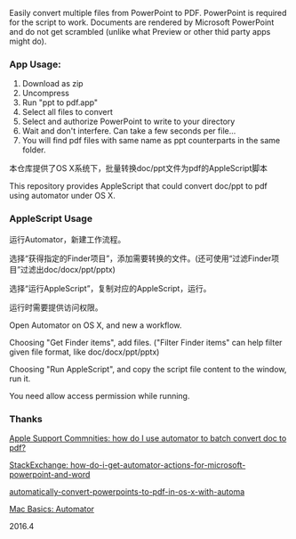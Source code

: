 Easily convert multiple files from PowerPoint to PDF.
PowerPoint is required for the script to work.
Documents are rendered by Microsoft PowerPoint and do not get scrambled (unlike what Preview or other thid party apps might do).

### App Usage:
1. Download as zip
2. Uncompress
3. Run "ppt to pdf.app"
4. Select all files to convert
5. Select and authorize PowerPoint to write to your directory
5. Wait and don't interfere. Can take a few seconds per file...
6. You will find pdf files with same name as ppt counterparts in the same folder.

本仓库提供了OS X系统下，批量转换doc/ppt文件为pdf的AppleScript脚本

This repository provides AppleScript that could convert doc/ppt to pdf using automator under OS X.

### AppleScript Usage

运行Automator，新建工作流程。

选择“获得指定的Finder项目”，添加需要转换的文件。(还可使用“过滤Finder项目”过滤出doc/docx/ppt/pptx)

选择“运行AppleScript”，复制对应的AppleScript，运行。

运行时需要提供访问权限。

Open Automator on OS X, and new a workflow.

Choosing "Get Finder items", add files. ("Filter Finder items" can help filter given file format, like doc/docx/ppt/pptx)

Choosing "Run AppleScript", and copy the script file content to the window, run it.

You need allow access permission while running.

### Thanks

[Apple Support Commnities: how do I use automator to batch convert doc to pdf?](https://discussions.apple.com/thread/3050596?start=0&tstart=0)

[StackExchange: how-do-i-get-automator-actions-for-microsoft-powerpoint-and-word](http://apple.stackexchange.com/questions/217004/how-do-i-get-automator-actions-for-microsoft-powerpoint-and-word)

[automatically-convert-powerpoints-to-pdf-in-os-x-with-automa](http://architechnic.net/architechnic/2012/11/1/automatically-convert-powerpoints-to-pdf-in-os-x-with-automa.html)

[Mac Basics: Automator](https://support.apple.com/en-us/HT2488)



2016.4

